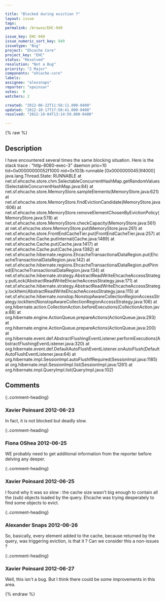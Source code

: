 ```yaml
---

title: "Blocked during eviction ?"
layout: issue
tags: 
permalink: /browse/EHC-949

issue_key: EHC-949
issue_numeric_sort_key: 949
issuetype: "Bug"
project: "Ehcache Core"
project_key: "EHC"
status: "Resolved"
resolution: "Not a Bug"
priority: "2 Major"
components: "ehcache-core"
labels: 
assignee: "alexsnaps"
reporter: "xpoinsar"
votes:  0
watchers: 2

created: "2012-06-22T11:56:11.000-0400"
updated: "2012-10-17T17:58:41.000-0400"
resolved: "2012-10-04T13:14:59.000-0400"

---
```




{% raw %}



## Description

<div markdown="1" class="description">

I have encountered several times the same blocking situation.
Here is the stack trace :
"http-8080-exec-3" daemon prio=10 tid=0x00000000052f1000 nid=0x103b runnable [0x00000000453f4000]
   java.lang.Thread.State: RUNNABLE
        at net.sf.ehcache.store.chm.SelectableConcurrentHashMap.getRandomValues(SelectableConcurrentHashMap.java:84)
        at net.sf.ehcache.store.MemoryStore.sampleElements(MemoryStore.java:621)
        at net.sf.ehcache.store.MemoryStore.findEvictionCandidate(MemoryStore.java:606)
        at net.sf.ehcache.store.MemoryStore.removeElementChosenByEvictionPolicy(MemoryStore.java:578)
        at net.sf.ehcache.store.MemoryStore.checkCapacity(MemoryStore.java:561)
        at net.sf.ehcache.store.MemoryStore.put(MemoryStore.java:261)
        at net.sf.ehcache.store.FrontEndCacheTier.put(FrontEndCacheTier.java:257)
        at net.sf.ehcache.Cache.putInternal(Cache.java:1489)
        at net.sf.ehcache.Cache.put(Cache.java:1417)
        at net.sf.ehcache.Cache.put(Cache.java:1382)
        at net.sf.ehcache.hibernate.regions.EhcacheTransactionalDataRegion.put(EhcacheTransactionalDataRegion.java:142)
        at net.sf.ehcache.hibernate.regions.EhcacheTransactionalDataRegion.putPinned(EhcacheTransactionalDataRegion.java:134)
        at net.sf.ehcache.hibernate.strategy.AbstractReadWriteEhcacheAccessStrategy.putLock(AbstractReadWriteEhcacheAccessStrategy.java:171)
        at net.sf.ehcache.hibernate.strategy.AbstractReadWriteEhcacheAccessStrategy.lockItem(AbstractReadWriteEhcacheAccessStrategy.java:115)
        at net.sf.ehcache.hibernate.nonstop.NonstopAwareCollectionRegionAccessStrategy.lockItem(NonstopAwareCollectionRegionAccessStrategy.java:106)
        at org.hibernate.action.CollectionAction.beforeExecutions(CollectionAction.java:88)
        at org.hibernate.engine.ActionQueue.prepareActions(ActionQueue.java:293)
        at org.hibernate.engine.ActionQueue.prepareActions(ActionQueue.java:200)
        at org.hibernate.event.def.AbstractFlushingEventListener.performExecutions(AbstractFlushingEventListener.java:320)
        at org.hibernate.event.def.DefaultAutoFlushEventListener.onAutoFlush(DefaultAutoFlushEventListener.java:64)
        at org.hibernate.impl.SessionImpl.autoFlushIfRequired(SessionImpl.java:1185)
        at org.hibernate.impl.SessionImpl.list(SessionImpl.java:1261)
        at org.hibernate.impl.QueryImpl.list(QueryImpl.java:102)


</div>

## Comments


{:.comment-heading}
### **Xavier Poinsard** <span class="date">2012-06-23</span>

<div markdown="1" class="comment">

In fact, it is not blocked but deadly slow.

</div>


{:.comment-heading}
### **Fiona OShea** <span class="date">2012-06-25</span>

<div markdown="1" class="comment">

WE probably need to get additional information from the reporter before delving any deeper.



</div>


{:.comment-heading}
### **Xavier Poinsard** <span class="date">2012-06-25</span>

<div markdown="1" class="comment">

I found why it was so slow : the cache size wasn't big enough to contain all the (sub) objects loaded by the query.
Ehcache was trying desperately to find some objects to evict.

</div>


{:.comment-heading}
### **Alexander Snaps** <span class="date">2012-06-26</span>

<div markdown="1" class="comment">

So, basically, every element added to the cache, because returned by the query, was triggering eviction, is that it ?
Can we consider this a non-issues ? 

</div>


{:.comment-heading}
### **Xavier Poinsard** <span class="date">2012-06-27</span>

<div markdown="1" class="comment">

Well, this isn't a bug.
But I think there could be some improvements in this area.

</div>



{% endraw %}

